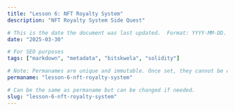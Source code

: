 ```yaml
---
title: "Lesson 6: NFT Royalty System"
description: "NFT Royalty System Side Quest"

# This is the date the document was last updated.  Format: YYYY-MM-DD.
date: "2025-03-30"

# For SEO purposes
tags: ["markdown", "metadata", "bitskwela", "solidity"]

# Note: Permanames are unique and immutable. Once set, they cannot be changed.  You may change the filename but not this.
permaname: "lesson-6-nft-royalty-system"

# Can be the same as permaname but can be changed if needed.
slug: "lesson-6-nft-royalty-system"
---
```

